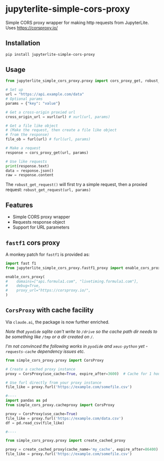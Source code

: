 # jupyterlite-simple-cors-proxy
Simple CORS proxy wrapper for making http requests from JupyterLite. Uses https://corsproxy.io/

## Installation

```bash
pip install jupyterlite-simple-cors-proxy
```

## Usage

```python
from jupyterlite_simple_cors_proxy.proxy import cors_proxy_get, robust_get_request, furl, xurl

# Set up
url = "https://api.example.com/data"
# Optional params
params = {"key": "value"}

# Get a cross-origin proxied url
cross_origin_url = xurl(url) # xurl(url, params)

# Get a file like object
# (Make the request, then create a file like object
# from the response)
file_ob = furl(url) # furl(url, params)

# Make a request
response = cors_proxy_get(url, params)

# Use like requests
print(response.text)
data = response.json()
raw = response.content
```

The `robust_get_request()` will first try a simple request, then a proxied request: `robust_get_request(url, params)`

## Features

- Simple CORS proxy wrapper
- Requests response object
- Support for URL parameters

## `fastf1` cors proxy

A monkey patch for `fastf1` is provided as:

```python
import fast f1
from jupyterlite_simple_cors_proxy.fastf1_proxy import enable_cors_proxy

enable_cors_proxy(
#    domains=["api.formula1.com", "livetiming.formula1.com"],
#    debug=True,
#    proxy_url="https://corsproxy.io/",
)
```

## `CorsProxy` with cache facility

Via `claude.ai`, the package is now further enriched.

*Note that `pyodide` sqlite can't write to `/drive` so the cache path dir needs to be something like `/tmp` or a dir created on `/`.*

*I'm not convinced the following works in `pyodide` and `xeus-python` yet - `requests-cache` dependency issues etc.*

```python
from simple_cors_proxy.proxy import CorsProxy

# Create a cached proxy instance
proxy = CorsProxy(use_cache=True, expire_after=3600)  # Cache for 1 hour

# Use furl directly from your proxy instance
file_like = proxy.furl('https://example.com/somefile.csv')

#----
import pandas as pd
from simple_cors_proxy.cacheproxy import CorsProxy

proxy = CorsProxy(use_cache=True)
file_like = proxy.furl('https://example.com/data.csv')
df = pd.read_csv(file_like)

#----

from simple_cors_proxy.proxy import create_cached_proxy

proxy = create_cached_proxy(cache_name='my_cache', expire_after=86400)  # Cache for 1 day
file_like = proxy.furl('https://example.com/somefile.csv')
```
